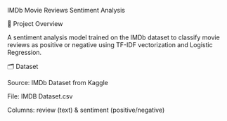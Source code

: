 IMDb Movie Reviews Sentiment Analysis

📌 Project Overview

A sentiment analysis model trained on the IMDb dataset to classify movie reviews as positive or negative using TF-IDF vectorization and Logistic Regression.

🗂 Dataset

Source: IMDb Dataset from Kaggle

File: IMDB Dataset.csv

Columns: review (text) & sentiment (positive/negative)
